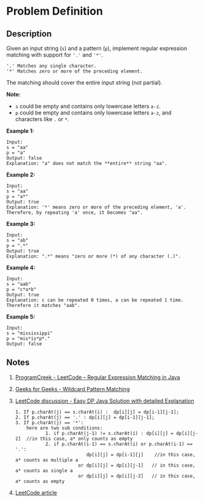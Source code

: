 # Problem Definition

## Description

Given an input string (`s`) and a pattern (`p`), implement regular expression matching with support for `'.'` and `'*'`.

```text
'.' Matches any single character.
'*' Matches zero or more of the preceding element.
```

The matching should cover the entire input string (not partial).

**Note:**

* `s` could be empty and contains only lowercase letters `a-z`.
* `p` could be empty and contains only lowercase letters `a-z`, and characters like `.` or `*`.

**Example 1:**

```text
Input:
s = "aa"
p = "a"
Output: false
Explanation: "a" does not match the **entire** string "aa".
```

**Example 2:**

```text
Input:
s = "aa"
p = "a*"
Output: true
Explanation: '*' means zero or more of the preceding element, 'a'. Therefore, by repeating 'a' once, it becomes "aa".
```

**Example 3:**

```text
Input:
s = "ab"
p = ".*"
Output: true
Explanation: ".*" means "zero or more (*) of any character (.)".
```

**Example 4:**

```text
Input:
s = "aab"
p = "c*a*b"
Output: true
Explanation: c can be repeated 0 times, a can be repeated 1 time. Therefore it matches "aab".
```

**Example 5:**

```text
Input:
s = "mississippi"
p = "mis*is*p*."
Output: false
```

## Notes

1. [ProgramCreek - LeetCode – Regular Expression Matching in Java](https://www.programcreek.com/2012/12/leetcode-regular-expression-matching-in-java/)
1. [Geeks for Geeks - Wildcard Pattern Matching](https://www.geeksforgeeks.org/wildcard-pattern-matching/)
1. [LeetCode discussion - Easy DP Java Solution with detailed Explanation](https://leetcode.com/problems/regular-expression-matching/discuss/5651/Easy-DP-Java-Solution-with-detailed-Explanation)

    ```text
    1. If p.charAt(j) == s.charAt(i) :  dp[i][j] = dp[i-1][j-1];
    2. If p.charAt(j) == '.' : dp[i][j] = dp[i-1][j-1];
    3. If p.charAt(j) == '*':
        here are two sub conditions:
               1. if p.charAt(j-1) != s.charAt(i) : dp[i][j] = dp[i][j-2]  //in this case, a* only counts as empty
               2. if p.charAt(i-1) == s.charAt(i) or p.charAt(i-1) == '.':
                              dp[i][j] = dp[i-1][j]    //in this case, a* counts as multiple a
                           or dp[i][j] = dp[i][j-1]   // in this case, a* counts as single a
                           or dp[i][j] = dp[i][j-2]   // in this case, a* counts as empty
    ```

1. [LeetCode article](https://leetcode.com/articles/regular-expression-matching/)